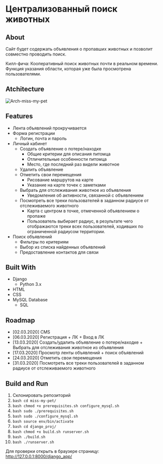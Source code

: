 # Централизованный поиск животных

## About

Сайт будет содержать объявления о пропавших животных и позволит совместно проводить поиск.

Килл-фича: Кооперативный поиск животных почти в реальном времени. Функция указания области, которая уже была просмотрена пользователями.

## Atchitecture

![Arch-miss-my-pet](https://user-images.githubusercontent.com/38362768/108393947-385e6980-7225-11eb-973a-e909aae8f22f.png)

## Features

- Лента объявлений прокручивается
- Форма регистрации
  - Логин, почта и пароль
- Личный кабинет
  - Создать объявление о потере/находке
    - Общие критерии для описания питомца
    - Отличительные особенности питомца
    - Место, где последний раз видели животное
  - Удалить объявление
  - Отметить свои перемещения
    - Рисование маршрутов на карте
    - Указание на карте точек с заметками
  - Выбрать для отслеживания животное из объявления
    - Уведомления об активности, связанной с объявлением
  - Посмотреть все треки пользователей в заданном радиусе от отслеживаемого животного
    - Карта с центром в точке, отмеченной объявлением о пропаже
    - Пользователь выбирает радиус, в результате чего отображаются треки всех пользователей, ходивших по ограниченной радиусом территории.
- Поиск объявлений
  - Фильтры по критериям
  - Выбор из списка найденных объявлений
  - Предоставление контактов для связи

## Built With

- Django
  - Python 3.x
- HTML
- CSS
- MySQL Database
  - SQL

## Roadmap

- [02.03.2020] CMS
- [06.03.2020] Регистрация + ЛК + Вход в ЛК
- [13.03.2020] Создать/удалить объявление о потере/находке + Выбрать для отслеживания животное из объявления
- [17.03.2020] Просмотр ленты объявлений + поиск объявлений
- [24.03.2020] Отметить свои перемещения
- [31.03.2020] Посмотреть все треки пользователей в заданном радиусе от отслеживаемого животного

## Build and Run

1. Склонировать репозиторий
2. ```bash cd miss-my-pet/```
3. ```bash chmod +x prerequisites.sh configure_mysql.sh```
4. ```bash sudo ./prerequisites.sh```
5. ```bash sudo ./configure_mysql.sh```
6. ```bash source env/bin/activate```
7. ```bash cd django_proj/```
8. ```bash chmod +x build.sh runserver.sh```
9. ```bash ./build.sh```
10. ```bash ./runserver.sh```

Для проверки открыть в браузере страницу: http://127.0.0.1:8000/django_app/
